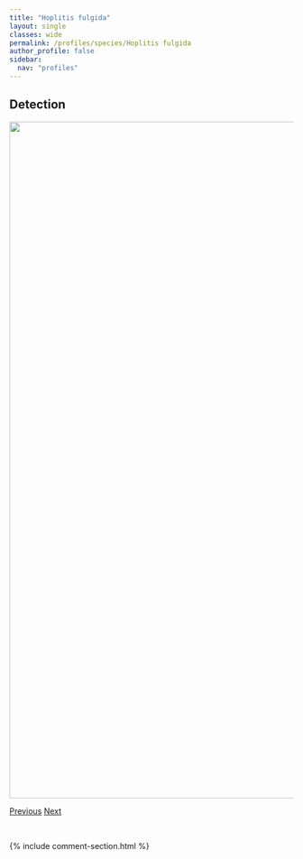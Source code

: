 ```yaml
---
title: "Hoplitis fulgida"
layout: single
classes: wide
permalink: /profiles/species/Hoplitis fulgida
author_profile: false
sidebar:
  nav: "profiles"
---
```


<h2>Detection</h2>

<a href="/ANBC/assets/figures/species/Hoplitis fulgida/range-map.png">
<img src="/ANBC/assets/figures/species/Hoplitis fulgida/range-map.png" height = "1200" width = "800">
</a>

<a href="/profiles/species/Hoplitis albifrons" class="pagination--pager" title="PreviousName">Previous</a> <a href="/profiles/species/Hylaeus annulatus" class="pagination--pager" title="NextName">Next</a>

<p>&nbsp;</p>

{% include comment-section.html %}
